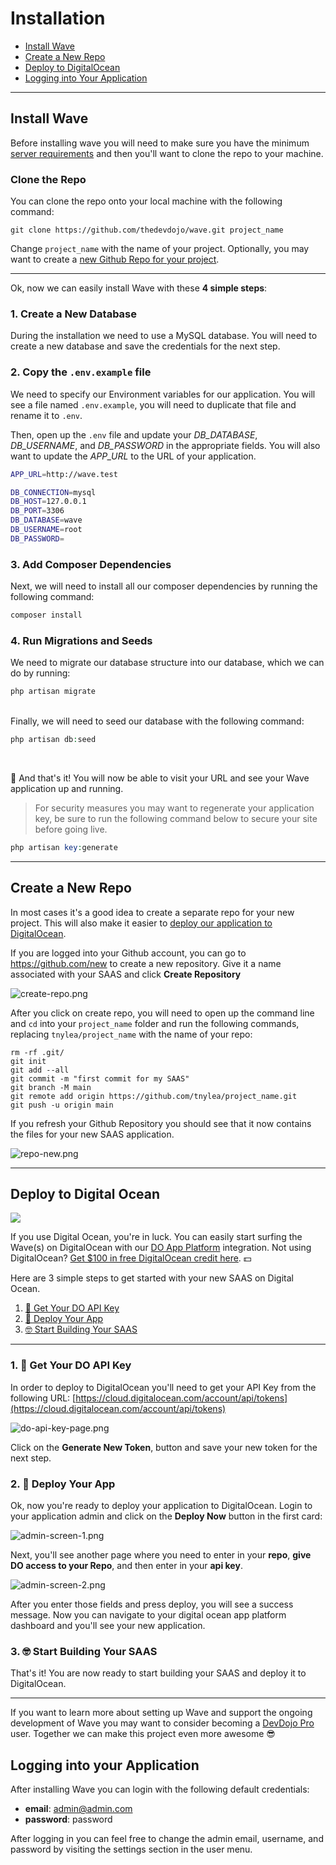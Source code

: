 # Installation

- [Install Wave](#install-wave)
- [Create a New Repo](#create-repo)
- [Deploy to DigitalOcean](#deploy-to-digitalocean)
- [Logging into Your Application](#login)

---

<a name="install-wave"></a>
## Install Wave

Before installing wave you will need to make sure you have the minimum <a href="https://laravel.com/docs/deployment#server-requirements" target="_blank">server requirements</a> and then you'll want to clone the repo to your machine.

### Clone the Repo

You can clone the repo onto your local machine with the following command:

```
git clone https://github.com/thedevdojo/wave.git project_name
```

Change `project_name` with the name of your project. Optionally, you may want to create a [new Github Repo for your project](#create-repo).

---

Ok, now we can easily install Wave with these **4 simple steps**:

### 1. Create a New Database

During the installation we need to use a MySQL database. You will need to create a new database and save the credentials for the next step.

### 2. Copy the `.env.example` file

We need to specify our Environment variables for our application. You will see a file named `.env.example`, you will need to duplicate that file and rename it to `.env`.

Then, open up the `.env` file and update your *DB_DATABASE*, *DB_USERNAME*, and *DB_PASSWORD* in the appropriate fields. You will also want to update the *APP_URL* to the URL of your application.

```bash
APP_URL=http://wave.test

DB_CONNECTION=mysql
DB_HOST=127.0.0.1
DB_PORT=3306
DB_DATABASE=wave
DB_USERNAME=root
DB_PASSWORD=
```


### 3. Add Composer Dependencies

Next, we will need to install all our composer dependencies by running the following command:

```php
composer install
```
### 4. Run Migrations and Seeds

We need to migrate our database structure into our database, which we can do by running:

```php
php artisan migrate
```
<br>
Finally, we will need to seed our database with the following command:

```php
php artisan db:seed
```
<br>

🎉 And that's it! You will now be able to visit your URL and see your Wave application up and running.


> For security measures you may want to regenerate your application key, be sure to run the following command below to secure your site before going live.

```php
php artisan key:generate
```

---

<a name="create-repo"></a>

## Create a New Repo

In most cases it's a good idea to create a separate repo for your new project. This will also make it easier to [deploy our application to DigitalOcean](#deploy-to-do).

If you are logged into your Github account, you can go to <a href="https://github.com/new" target="_blank">https://github.com/new</a> to create a new repository. Give it a name associated with your SAAS and click **Create Repository**

![create-repo.png](https://cdn.devdojo.com/images/march2021/create-repo.png)

After you click on create repo, you will need to open up the command line and `cd` into your `project_name` folder and run the following commands, replacing `tnylea/project_name` with the name of your repo:

```
rm -rf .git/
git init
git add --all
git commit -m "first commit for my SAAS"
git branch -M main
git remote add origin https://github.com/tnylea/project_name.git
git push -u origin main
```

If you refresh your Github Repository you should see that it now contains the files for your new SAAS application.

![repo-new.png](https://cdn.devdojo.com/images/march2021/repo-new.png)

---


<a name="deploy-to-digitalocean"></a>
## Deploy to Digital Ocean

![](https://cdn.devdojo.com/images/march2021/wave-on-do.png)

If you use Digital Ocean, you're in luck. You can easily start surfing the Wave(s) on DigitalOcean with our <a href="https://www.digitalocean.com/products/app-platform/" target="_blank">DO App Platform</a> integration. Not using DigitalOcean? <a href="https://m.do.co/c/dc19b9819d06" target="_blank">Get $100 in free DigitalOcean credit here</a>. 💵

Here are 3 simple steps to get started with your new SAAS on Digital Ocean.

1. [🔑 Get Your DO API Key](#api-key)
2. [🚀 Deploy Your App](#deploy-app)
3. [🤓 Start Building Your SAAS](#start-building)

---

<a name="api-key"></a>
### 1. 🔑 Get Your DO API Key

In order to deploy to DigitalOcean you'll need to get your API Key from the following URL: [https://cloud.digitalocean.com/account/api/tokens](https://cloud.digitalocean.com/account/api/tokens)

![do-api-key-page.png](https://cdn.devdojo.com/images/april2021/do-api-key-page.png)

Click on the **Generate New Token**, button and save your new token for the next step.

<a name="deploy-app"></a>
### 2. 🚀 Deploy Your App

Ok, now you're ready to deploy your application to DigitalOcean. Login to your application admin and click on the **Deploy Now** button in the first card:

![admin-screen-1.png](https://cdn.devdojo.com/images/april2021/admin-screen-1.png)

Next, you'll see another page where you need to enter in your **repo**, **give DO access to your Repo**, and then enter in your **api key**.

![admin-screen-2.png](https://cdn.devdojo.com/images/april2021/admin-screen-2.png)

After you enter those fields and press deploy, you will see a success message. Now you can navigate to your digital ocean app platform dashboard and you'll see your new application.

<a name="start-building"></a>
### 3. 🤓  Start Building Your SAAS

That's it! You are now ready to start building your SAAS and deploy it to DigitalOcean.

---

If you want to learn more about setting up Wave and support the ongoing development of Wave you may want to consider becoming a <a href="https://devdojo.com/pro">DevDojo Pro</a> user. Together we can make this project even more awesome 😎


<a name="login"></a>
## Logging into your Application

After installing Wave you can login with the following default credentials:

- **email**: admin@admin.com
- **password**: password

After logging in you can feel free to change the admin email, username, and password by visiting the settings section in the user menu.
